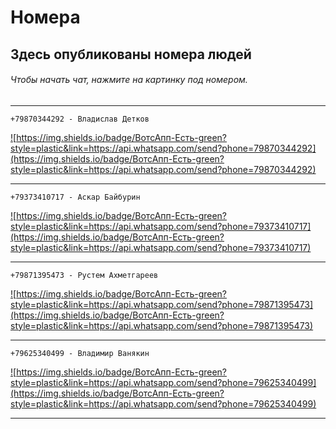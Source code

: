 # Номера
## Здесь опубликованы номера людей
###### Чтобы начать чат, нажмите на картинку под номером.

___

```
+79870344292 - Владислав Детков
```


<a href="https://api.whatsapp.com/send?phone=79870344292" align="center">![https://img.shields.io/badge/ВотсАпп-Есть-green?style=plastic&link=https://api.whatsapp.com/send?phone=79870344292](https://img.shields.io/badge/ВотсАпп-Есть-green?style=plastic&link=https://api.whatsapp.com/send?phone=79870344292)</a>

___

```
+79373410717 - Аскар Байбурин
```


<a href="https://api.whatsapp.com/send?phone=79373410717" align="center">![https://img.shields.io/badge/ВотсАпп-Есть-green?style=plastic&link=https://api.whatsapp.com/send?phone=79373410717](https://img.shields.io/badge/ВотсАпп-Есть-green?style=plastic&link=https://api.whatsapp.com/send?phone=79373410717)</a>

___

```
+79871395473 - Рустем Ахметгареев
```


<a href="https://api.whatsapp.com/send?phone=79871395473" align="center">![https://img.shields.io/badge/ВотсАпп-Есть-green?style=plastic&link=https://api.whatsapp.com/send?phone=79871395473](https://img.shields.io/badge/ВотсАпп-Есть-green?style=plastic&link=https://api.whatsapp.com/send?phone=79871395473)</a>

___

```
+79625340499 - Владимир Ванякин
```


<a href="https://api.whatsapp.com/send?phone=79625340499" align="center">![https://img.shields.io/badge/ВотсАпп-Есть-green?style=plastic&link=https://api.whatsapp.com/send?phone=79625340499](https://img.shields.io/badge/ВотсАпп-Есть-green?style=plastic&link=https://api.whatsapp.com/send?phone=79625340499)</a>

___
